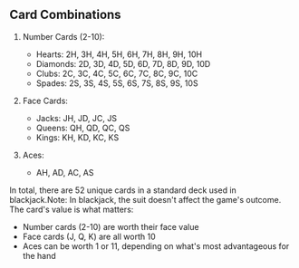 ## Card Combinations

1. Number Cards (2-10):
    
    - Hearts: 2H, 3H, 4H, 5H, 6H, 7H, 8H, 9H, 10H
    - Diamonds: 2D, 3D, 4D, 5D, 6D, 7D, 8D, 9D, 10D
    - Clubs: 2C, 3C, 4C, 5C, 6C, 7C, 8C, 9C, 10C
    - Spades: 2S, 3S, 4S, 5S, 6S, 7S, 8S, 9S, 10S
    
2. Face Cards:
    
    - Jacks: JH, JD, JC, JS
    - Queens: QH, QD, QC, QS
    - Kings: KH, KD, KC, KS
    
3. Aces:
    
    - AH, AD, AC, AS
    

In total, there are 52 unique cards in a standard deck used in blackjack.Note: In blackjack, the suit doesn't affect the game's outcome. The card's value is what matters:

- Number cards (2-10) are worth their face value
- Face cards (J, Q, K) are all worth 10
- Aces can be worth 1 or 11, depending on what's most advantageous for the hand